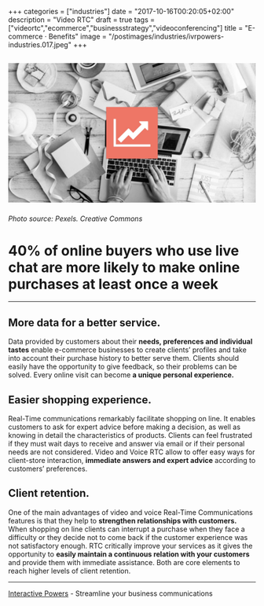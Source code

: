+++
categories = ["industries"]
date = "2017-10-16T00:20:05+02:00"
description = "Video RTC"
draft = true
tags = ["videortc","ecommerce","businessstrategy","videoconferencing"]
title = "E-commerce · Benefits"
image = "/postimages/industries/ivrpowers-industries.017.jpeg"
+++

![writing in a computer](/postimages/industries/ivrpowers-industries.017.jpeg)
-----------
###### Photo source: Pexels. Creative Commons


# 40% of online buyers who use live chat are more likely to make online purchases at least once a week
---


## More data for a better service.

Data provided by customers about their **needs, preferences and individual tastes** enable e-commerce businesses to create clients’ profiles and take into account their purchase history to better serve them. Clients should easily have the opportunity to give feedback, so their problems can be solved. Every online visit can become **a unique personal experience.**


## Easier shopping experience.

Real-Time communications remarkably facilitate shopping on line. It enables customers to ask for expert advice before making a decision, as well as knowing in detail the characteristics of products. Clients can feel frustrated if they must wait days to receive and answer via email or if their personal needs are not considered. Video and Voice RTC allow to offer easy ways for client-store interaction, **immediate answers and expert advice** according to customers’ preferences.


## Client retention.

One of the main advantages of video and voice Real-Time Communications features is that they help to **strengthen relationships with customers.** When shopping on line clients can interrupt a purchase when they face a difficulty or they decide not to come back if the customer experience was not satisfactory enough. RTC critically improve your services as it gives the opportunity to **easily maintain a continuous relation with your customers** and provide them with immediate assistance. Both are core elements to reach higher levels of client retention.


---
[Interactive Powers](http://www.ivrpowers.com/) - Streamline your business communications


